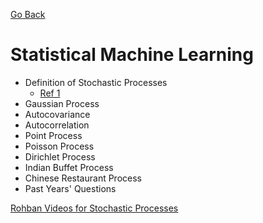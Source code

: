 [Go Back](https://github.com/arm-on/plan/blob/main/README.md)
# Statistical Machine Learning
- Definition of Stochastic Processes 
    - [Ref 1](https://github.com/arm-on/plan/blob/main/materials/stochastic-process-definition.md)
- Gaussian Process
- Autocovariance
- Autocorrelation
- Point Process
- Poisson Process
- Dirichlet Process
- Indian Buffet Process
- Chinese Restaurant Process
- Past Years' Questions

[Rohban Videos for Stochastic Processes](https://www.aparat.com/playlist/1007391)
